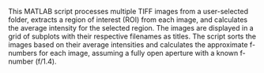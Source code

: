 This MATLAB script processes multiple TIFF images from a user-selected folder, extracts a region of interest (ROI) from each image, and calculates the average intensity for the selected region. The images are displayed in a grid of subplots with their respective filenames as titles. The script sorts the images based on their average intensities and calculates the approximate f-numbers for each image, assuming a fully open aperture with a known f-number (f/1.4).
